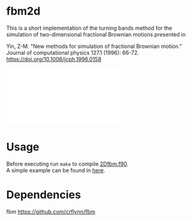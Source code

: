 # fbm2d
This is a short implementation of the turning bands method for the simulation of two-dimensional fractional Brownian motions presented in 

Yin, Z-M. "New methods for simulation of fractional Brownian motion." Journal of computational physics 127.1 (1996): 66-72.
https://doi.org/10.1006/jcph.1996.0158

![example](examplefield.pdf)
# Usage
Before executing run `make` to compile [2Dfbm.f90](2Dfbm.f90).  
A simple example can be found in [here](example.py).

# Dependencies
fbm https://github.com/crflynn/fbm
